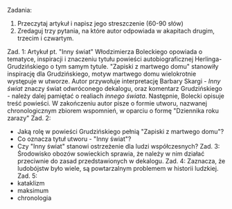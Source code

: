 Zadania:
1. Przeczytaj artykuł i napisz jego streszczenie (60-90 słów)
2. Zredaguj trzy pytania, na które autor odpowiada w akapitach drugim, trzecim i czwartym. 

Zad. 1: Artykuł pt. "Inny świat" Włodzimierza Boleckiego opowiada o tematyce, inspiracji i znaczeniu tytułu powieści autobiograficznej Herlinga-Grudzińskiego o tym samym tytule. 
   "Zapiski z martwego domu" stanowiły inspirację dla Grudzińskiego, motyw martwego domu wielokrotnie występuje w utworze. Autor przywołuje interpretację Barbary Skargi - *Inny świat* znaczy świat odwróconego dekalogu, oraz komentarz Grudzińskiego - należy dalej pamiętać o realiach *innego świata*.
   Następnie, Bolecki opisuje treść powieści.
   W zakończeniu autor pisze o formie utworu, nazwanej chronologicznym zbiorem wspomnień, w oparciu o formę "Dziennika roku zarazy"
Zad. 2:
- Jaką rolę w powieści Grudzińskiego pełnią "Zapiski z martwego domu"?
- Co oznacza tytuł utworu - "Inny świat"?
- Czy "Inny świat" stanowi ostrzeżenie dla ludzi współczesnych?
Zad. 3:
Środowisko obozów sowieckich sprawia, że należy w nim działać przeciwnie do zasad przedstawionych w dekalogu.
Zad. 4:
Zaznacza, że ludobójstw było wiele, są powtarzalnym problemem w historii ludzkiej.
Zad. 5:
- kataklizm
- maksimum
- chronologia